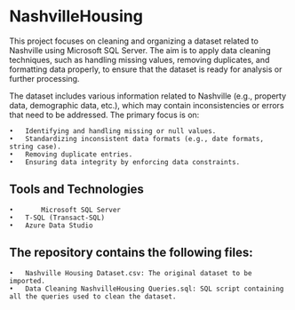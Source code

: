 # NashvilleHousing
This project focuses on cleaning and organizing a dataset related to Nashville using Microsoft SQL Server. The aim is to apply data cleaning techniques, such as handling missing values, removing duplicates, and formatting data properly, to ensure that the dataset is ready for analysis or further processing.

The dataset includes various information related to Nashville (e.g., property data, demographic data, etc.), which may contain inconsistencies or errors that need to be addressed. The primary focus is on:

    •	Identifying and handling missing or null values.
    •	Standardizing inconsistent data formats (e.g., date formats, string case).
    •	Removing duplicate entries.
    •	Ensuring data integrity by enforcing data constraints.

## Tools and Technologies
    •       Microsoft SQL Server
    •	T-SQL (Transact-SQL)
    •	Azure Data Studio

## The repository contains the following files:

    •	Nashville Housing Dataset.csv: The original dataset to be imported.
    •	Data Cleaning NashvilleHousing Queries.sql: SQL script containing all the queries used to clean the dataset.
